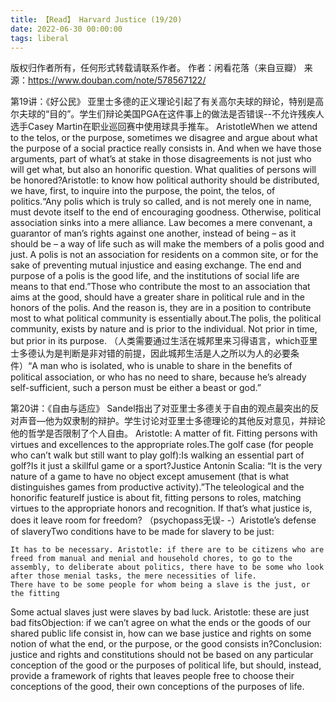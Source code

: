 ```yaml
---
title: 【Read】 Harvard Justice (19/20) 
date: 2022-06-30 00:00:00
tags: liberal
---
```


版权归作者所有，任何形式转载请联系作者。
作者：闲看花落（来自豆瓣）
来源：https://www.douban.com/note/578567122/

  第19讲：《好公民》 亚里士多德的正义理论引起了有关高尔夫球的辩论，特别是高尔夫球的“目的”。学生们辩论美国PGA在这件事上的做法是否错误--不允许残疾人选手Casey Martin在职业巡回赛中使用球具手推车。 AristotleWhen we attend to the telos, or the purpose, sometimes we disagree and argue about what the purpose of a social practice really consists in. And when we have those arguments, part of what’s at stake in those disagreements is not just who will get what, but also an honorific question. What qualities of persons will be honored?Aristotle: to know how political authority should be distributed, we have, first, to inquire into the purpose, the point, the telos, of politics.“Any polis which is truly so called, and is not merely one in name, must devote itself to the end of encouraging goodness. Otherwise, political association sinks into a mere alliance. Law becomes a mere convenant, a guarantor of man’s rights against one another, instead of being – as it should be – a way of life such as will make the members of a polis good and just. A polis is not an association for residents on a common site, or for the sake of preventing mutual injustice and easing exchange. The end and purpose of a polis is the good life, and the institutions of social life are means to that end.”Those who contribute the most to an association that aims at the good, should have a greater share in political rule and in the honors of the polis. And the reason is, they are in a position to contribute most to what political community is essentially about.The polis, the political community, exists by nature and is prior to the individual. Not prior in time, but prior in its purpose. （人类需要通过生活在城邦里来习得语言，which亚里士多德认为是判断是非对错的前提，因此城邦生活是人之所以为人的必要条件）“A man who is isolated, who is unable to share in the benefits of political association, or who has no need to share, because he’s already self-sufficient, such a person must be either a beast or god.”

第20讲：《自由与适应》 Sandel指出了对亚里士多德关于自由的观点最突出的反对声音—他为奴隶制的辩护。学生讨论对亚里士多德理论的其他反对意见，并辩论他的哲学是否限制了个人自由。 Aristotle: A matter of fit. Fitting persons with virtues and excellences to the appropriate roles.The golf case (for people who can’t walk but still want to play golf):Is walking an essential part of golf?Is it just a skillful game or a sport?Justice Antonin Scalia: “It is the very nature of a game to have no object except amusement (that is what distinguishes games from productive activity).”The teleological and the honorific featureIf justice is about fit, fitting persons to roles, matching virtues to the appropriate honors and recognition. If that’s what justice is, does it leave room for freedom? （psychopass无误- -）Aristotle’s defense of slaveryTwo conditions have to be made for slavery to be just:

    It has to be necessary. Aristotle: if there are to be citizens who are freed from manual and menial and household chores, to go to the assembly, to deliberate about politics, there have to be some who look after those menial tasks, the mere necessities of life.
    There have to be some people for whom being a slave is the just, or the fitting

Some actual slaves just were slaves by bad luck. Aristotle: these are just bad fitsObjection: if we can’t agree on what the ends or the goods of our shared public life consist in, how can we base justice and rights on some notion of what the end, or the purpose, or the good consists in?Conclusion: justice and rights and constitutions should not be based on any particular conception of the good or the purposes of political life, but should, instead, provide a framework of rights that leaves people free to choose their conceptions of the good, their own conceptions of the purposes of life.
